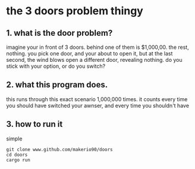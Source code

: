 # the 3 doors problem thingy
## 1. what is the door problem?
imagine your in front of 3 doors. behind one of them is $1,000,00. the rest, nothing. you pick one door, and your about to open it, but at the last second, the wind blows open a different door, revealing nothing. do you stick with your option, or do you switch?
## 2. what this program does.
this runs through this exact scenario 1,000,000 times. it counts every time you should have switched your awnser, and every time you shouldn't have
## 3. how to run it
simple
```
git clone www.github.com/makerio90/doors
cd doors
cargo run
```